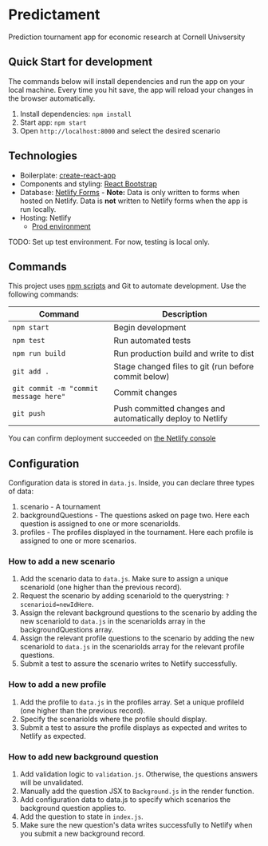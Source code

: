 # Predictament

Prediction tournament app for economic research at Cornell Univsersity

## Quick Start for development

The commands below will install dependencies and run the app on your local machine. Every time you hit save, the app will reload your changes in the browser automatically.

1.  Install dependencies: `npm install`
2.  Start app: `npm start`
3.  Open `http://localhost:8000` and select the desired scenario

## Technologies

- Boilerplate: [create-react-app](https://github.com/facebookincubator/create-react-app)
- Components and styling: [React Bootstrap](https://react-bootstrap.github.io)
- Database: [Netlify Forms](https://app.netlify.com/sites/predictament-dev/forms) - **Note:** Data is only written to forms when hosted on Netlify. Data is **not** written to Netlify forms when the app is run locally.
- Hosting: Netlify
  - [Prod environment](https://predictament.com/)

TODO: Set up test environment. For now, testing is local only.

## Commands

This project uses [npm scripts](https://www.pluralsight.com/courses/npm-build-tool-introduction) and Git to automate development. Use the following commands:

| Command                               | Description                                                |
| ------------------------------------- | ---------------------------------------------------------- |
| `npm start`                           | Begin development                                          |
| `npm test`                            | Run automated tests                                        |
| `npm run build`                       | Run production build and write to dist                     |
| `git add .`                           | Stage changed files to git (run before commit below)       |
| `git commit -m "commit message here"` | Commit changes                                             |
| `git push`                            | Push committed changes and automatically deploy to Netlify |

You can confirm deployment succeeded on [the Netlify console](https://app.netlify.com/sites/predictament-dev/deploys)

## Configuration

Configuration data is stored in `data.js`. Inside, you can declare three types of data:

1.  scenario - A tournament
2.  backgroundQuestions - The questions asked on page two. Here each question is assigned to one or more scenarioIds.
3.  profiles - The profiles displayed in the tournament. Here each profile is assigned to one or more scenarios.

### How to add a new scenario

1.  Add the scenario data to `data.js`. Make sure to assign a unique scenarioId (one higher than the previous record).
2.  Request the scenario by adding scenarioId to the querystring: `?scenarioid=newIdHere`.
3.  Assign the relevant background questions to the scenario by adding the new scenarioId to `data.js` in the scenarioIds array in the backgroundQuestions array.
4.  Assign the relevant profile questions to the scenario by adding the new scenarioId to `data.js` in the scenarioIds array for the relevant profile questions.
5.  Submit a test to assure the scenario writes to Netlify successfully.

### How to add a new profile

1.  Add the profile to `data.js` in the profiles array. Set a unique profileId (one higher than the previous record).
2.  Specify the scenarioIds where the profile should display.
3.  Submit a test to assure the profile displays as expected and writes to Netlify as expected.

### How to add new background question

1.  Add validation logic to `validation.js`. Otherwise, the questions answers will be unvalidated.
2.  Manually add the question JSX to `Background.js` in the render function.
3.  Add configuration data to data.js to specify which scenarios the background question applies to.
4.  Add the question to state in `index.js`.
5.  Make sure the new question's data writes successfully to Netlify when you submit a new background record.
